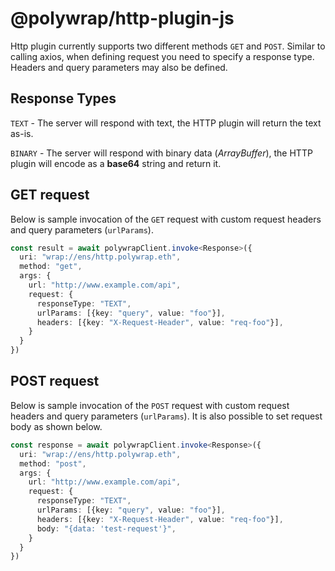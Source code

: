 # @polywrap/http-plugin-js

Http plugin currently supports two different methods `GET` and `POST`. Similar to calling axios, when defining request you need to specify a response type. Headers and query parameters may also be defined.

## Response Types

`TEXT` - The server will respond with text, the HTTP plugin will return the text as-is.

`BINARY` - The server will respond with binary data (_ArrayBuffer_), the HTTP plugin will encode as a **base64** string and return it.

## GET request

Below is sample invocation of the `GET` request with custom request headers and query parameters (`urlParams`).

```ts
const result = await polywrapClient.invoke<Response>({
  uri: "wrap://ens/http.polywrap.eth",
  method: "get",
  args: {
    url: "http://www.example.com/api",
    request: {
      responseType: "TEXT",
      urlParams: [{key: "query", value: "foo"}],
      headers: [{key: "X-Request-Header", value: "req-foo"}],
    }
  }
})
```

## POST request

Below is sample invocation of the `POST` request with custom request headers and query parameters (`urlParams`). It is also possible to set request body as shown below.

```ts
const response = await polywrapClient.invoke<Response>({
  uri: "wrap://ens/http.polywrap.eth",
  method: "post",
  args: {
    url: "http://www.example.com/api",
    request: {
      responseType: "TEXT",
      urlParams: [{key: "query", value: "foo"}],
      headers: [{key: "X-Request-Header", value: "req-foo"}],
      body: "{data: 'test-request'}",
    }
  }
})
```
